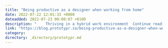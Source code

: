 ```yaml
---
title: "Being productive as a designer when working from home"
date: 2022-07-22 12:01:33 +0000
dateadded: 2022-07-23 00:00:07 +0100
description: "    Thriving in a hybrid work environment  Continue reading on Prototypr »  "
link: "https://blog.prototypr.io/being-productive-as-a-designer-when-working-from-home-692c31c6027a?source=rss----eb297ea1161a---4"
category:
directory: _directory/prototypr.md
---
```

